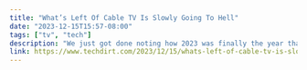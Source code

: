 ```yaml
---
title: "What’s Left Of Cable TV Is Slowly Going To Hell"
date: "2023-12-15T15:57-08:00"
tags: ["tv", "tech"]
description: "We just got done noting how 2023 was finally the year that streaming fully surpassed traditional TV in terms of overall paying subscribers. A very obvious “cord cutting” trend that executives spent years claiming was fake or a fad is now the majority norm. But what’s left of traditional cable TV isn’t doing so well.  Broadcast […]"
link: https://www.techdirt.com/2023/12/15/whats-left-of-cable-tv-is-slowly-going-to-hell/
---
```

